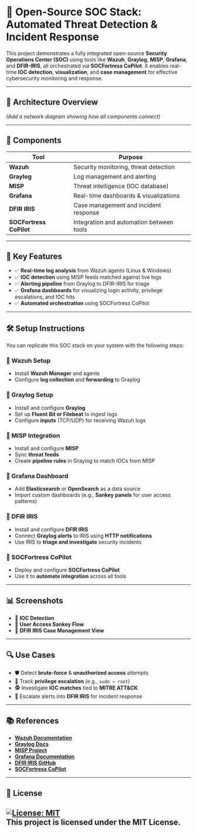 # 🔐 **Open-Source SOC Stack: Automated Threat Detection & Incident Response**

This project demonstrates a fully integrated open-source **Security Operations Center (SOC)** using tools like **Wazuh**, **Graylog**, **MISP**, **Grafana**, and **DFIR-IRIS**, all orchestrated via **SOCFortress CoPilot**. It enables real-time **IOC detection**, **visualization**, and **case management** for effective cybersecurity monitoring and response.

---

## 📌 **Architecture Overview**
<!-- Replace with your architecture diagram image -->
*(Add a network diagram showing how all components connect)*

---

## 🧩 **Components**

| **Tool**               | **Purpose**                                 |
|------------------------|---------------------------------------------|
| **Wazuh**              | Security monitoring, threat detection       |
| **Graylog**            | Log management and alerting                 |
| **MISP**               | Threat intelligence (IOC database)          |
| **Grafana**            | Real-time dashboards & visualizations       |
| **DFIR IRIS**          | Case management and incident response       |
| **SOCFortress CoPilot**| Integration and automation between tools    |

---

## 🚀 **Key Features**

- ✅ **Real-time log analysis** from Wazuh agents (Linux & Windows)
- ✅ **IOC detection** using MISP feeds matched against live logs
- ✅ **Alerting pipeline** from Graylog to DFIR-IRIS for triage
- ✅ **Grafana dashboards** for visualizing login activity, privilege escalations, and IOC hits
- ✅ **Automated orchestration** using SOCFortress CoPilot

---

## 🛠️ **Setup Instructions**

You can replicate this SOC stack on your system with the following steps:

### **🔹 Wazuh Setup**
- Install **Wazuh Manager** and agents
- Configure **log collection** and **forwarding** to Graylog

### **🔹 Graylog Setup**
- Install and configure **Graylog**
- Set up **Fluent Bit or Filebeat** to ingest logs
- Configure **inputs** (TCP/UDP) for receiving Wazuh logs

### **🔹 MISP Integration**
- Install and configure **MISP**
- Sync **threat feeds**
- Create **pipeline rules** in Graylog to match IOCs from MISP

### **🔹 Grafana Dashboard**
- Add **Elasticsearch** or **OpenSearch** as a data source
- Import custom dashboards (e.g., **Sankey panels** for user access patterns)

### **🔹 DFIR IRIS**
- Install and configure **DFIR IRIS**
- Connect **Graylog alerts** to IRIS using **HTTP notifications**
- Use IRIS to **triage and investigate** security incidents

### **🔹 SOCFortress CoPilot**
- Deploy and configure **SOCFortress CoPilot**
- Use it to **automate integration** across all tools

---

## 📊 **Screenshots**

<!-- Insert image links or local image references -->
- 🧠 **IOC Detection**
- 🔐 **User Access Sankey Flow**
- 📁 **DFIR IRIS Case Management View**

---

## 🔍 **Use Cases**

- 🛡️ Detect **brute-force** & **unauthorized access** attempts
- 👤 Track **privilege escalation** (e.g., `sudo → root`)
- 🕵️ Investigate **IOC matches** tied to **MITRE ATT&CK**
- 📁 Escalate alerts into **DFIR IRIS** for incident response

---

## 📚 **References**

- [**Wazuh Documentation**](https://documentation.wazuh.com/)
- [**Graylog Docs**](https://docs.graylog.org/)
- [**MISP Project**](https://www.misp-project.org/)
- [**Grafana Documentation**](https://grafana.com/docs/)
- [**DFIR IRIS GitHub**](https://github.com/dfir-iris/iris-web)
- [**SOCFortress CoPilot**](https://github.com/socfortress/copilot)

---

## 📄 **License**

[![License: MIT](https://img.shields.io/badge/License-MIT-yellow.svg)](LICENSE)  
This project is licensed under the MIT License.
---
